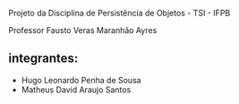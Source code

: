 </p>Projeto da Disciplina de Persistência de Objetos - TSI - IFPB</p>
<p>Professor Fausto Veras Maranhão Ayres</p>

<h2>integrantes:</h2>
<ul>
<li>Hugo Leonardo Penha de Sousa</li>
<li>Matheus David Araujo Santos</li>
</ul>

